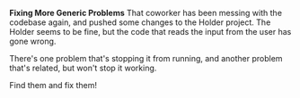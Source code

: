 <b>Fixing More Generic Problems</b>
That coworker has been messing with the codebase again, and pushed some changes to the Holder project. The Holder seems to be fine, but the code that reads the input from the user has gone wrong.

There's one problem that's stopping it from running, and another problem that's related, but won't stop it working.

Find them and fix them!